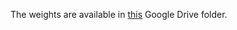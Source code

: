 The weights are available in [this](https://drive.google.com/file/d/1HZFnbEFmFAajZpe_foK-XuL_IQi2UVV1/view?usp=sharing) Google Drive folder.
